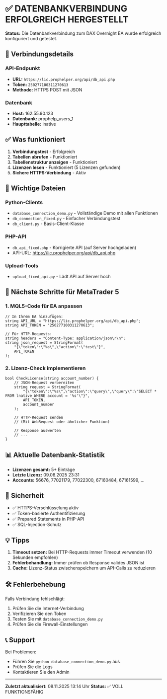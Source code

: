 # ✅ DATENBANKVERBINDUNG ERFOLGREICH HERGESTELLT

**Status:** Die Datenbankverbindung zum DAX Overnight EA wurde erfolgreich konfiguriert und getestet.

## 🔗 Verbindungsdetails

### API-Endpunkt
- **URL:** `https://lic.prophelper.org/api/db_api.php`
- **Token:** `250277100311270613`
- **Methode:** HTTPS POST mit JSON

### Datenbank
- **Host:** 162.55.90.123
- **Datenbank:** prophelp_users_1
- **Haupttabelle:** lnative

## ✅ Was funktioniert

1. **Verbindungstest** - Erfolgreich
2. **Tabellen abrufen** - Funktioniert
3. **Tabellenstruktur anzeigen** - Funktioniert
4. **Lizenzen lesen** - Funktioniert (5 Lizenzen gefunden)
5. **Sichere HTTPS-Verbindung** - Aktiv

## 📂 Wichtige Dateien

### Python-Clients
- `database_connection_demo.py` - Vollständige Demo mit allen Funktionen
- `db_connection_fixed.py` - Einfacher Verbindungstest
- `db_client.py` - Basis-Client-Klasse

### PHP-API
- `db_api_fixed.php` - Korrigierte API (auf Server hochgeladen)
- API-URL: https://lic.prophelper.org/api/db_api.php

### Upload-Tools
- `upload_fixed_api.py` - Lädt API auf Server hoch

## 🎯 Nächste Schritte für MetaTrader 5

### 1. MQL5-Code für EA anpassen

```mql5
// In Ihrem EA hinzufügen:
string API_URL = "https://lic.prophelper.org/api/db_api.php";
string API_TOKEN = "250277100311270613";

// Für HTTP-Requests:
string headers = "Content-Type: application/json\r\n";
string json_request = StringFormat(
    "{\"token\":\"%s\",\"action\":\"test\"}", 
    API_TOKEN
);
```

### 2. Lizenz-Check implementieren

```mql5
bool CheckLicense(string account_number) {
    // JSON-Request vorbereiten
    string request = StringFormat(
        "{\"token\":\"%s\",\"action\":\"query\",\"query\":\"SELECT * FROM lnative WHERE account = '%s'\"}",
        API_TOKEN,
        account_number
    );
    
    // HTTP-Request senden
    // (Mit WebRequest oder ähnlicher Funktion)
    
    // Response auswerten
    // ...
}
```

## 📊 Aktuelle Datenbank-Statistik

- **Lizenzen gesamt:** 5+ Einträge
- **Letzte Lizenz:** 09.08.2025 23:31
- **Accounts:** 56676, 77021179, 77022300, 67160484, 67161599, ...

## 🔐 Sicherheit

- ✅ HTTPS-Verschlüsselung aktiv
- ✅ Token-basierte Authentifizierung
- ✅ Prepared Statements in PHP-API
- ✅ SQL-Injection-Schutz

## 💡 Tipps

1. **Timeout setzen:** Bei HTTP-Requests immer Timeout verwenden (10 Sekunden empfohlen)
2. **Fehlerbehandlung:** Immer prüfen ob Response valides JSON ist
3. **Cache:** Lizenz-Status zwischenspeichern um API-Calls zu reduzieren

## 🛠️ Fehlerbehebung

Falls Verbindung fehlschlägt:
1. Prüfen Sie die Internet-Verbindung
2. Verifizieren Sie den Token
3. Testen Sie mit `database_connection_demo.py`
4. Prüfen Sie die Firewall-Einstellungen

## 📞 Support

Bei Problemen:
- Führen Sie `python database_connection_demo.py` aus
- Prüfen Sie die Logs
- Kontaktieren Sie den Admin

---
**Zuletzt aktualisiert:** 08.11.2025 13:14 Uhr
**Status:** ✅ VOLL FUNKTIONSFÄHIG
